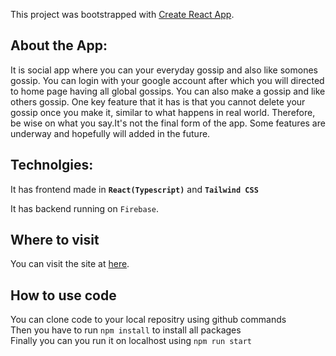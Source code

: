 This project was bootstrapped with [Create React App](https://github.com/facebook/create-react-app).

 
## About the App:

It is social app where you can your everyday gossip and also like somones gossip. You can login with your google account after which you will directed to home page having all global gossips. You can also make a gossip and like others gossip. One key feature that it has is that you cannot delete your gossip once you make it, similar to what happens in real world. Therefore, be wise on what you say.It's not the final form of the app. Some features are underway and hopefully will added in the future.


## Technolgies:
It has frontend made in  **`React(Typescript)`** and  **`Tailwind CSS`**

It has backend running on `Firebase`.


## Where to visit
You can visit the site at [here](https://sharedthoughts-aa02a.web.app/).

## How to use code
You can clone code to your local repositry using github commands\
Then you have to run `npm install` to install all packages\
Finally you can you run it on localhost using `npm run start`




